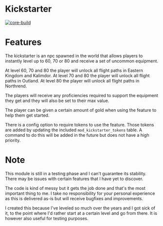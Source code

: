 # Kickstarter
[![core-build](https://github.com/tkn963/mod-kickstarter/workflows/core-build/badge.svg?branch=master&event=push)](https://github.com/tkn963/mod-kickstarter/actions?query=workflow%3Acore-build+branch%3Amaster+event%3Apush)

# Features
The kickstarter is an npc spawned in the world that allows players to instantly level up to 60, 70 or 80 and receive a set of uncommon equipment.

At level 60, 70 and 80 the player will unlock all flight paths in Eastern Kingdom and Kalimdor. At level 70 and 80 the player will unlock all flight paths in Outland. At level 80 the player will unlock all flight paths in Northrend.

The players will receive any proficiencies required to support the equipment they get and they will also be set to their max value.

The player can be given a certain amount of gold when using the feature to help them get started.

There is a config option to require tokens to use the feature. Those tokens are added by updating the included `mod_kickstarter_tokens` table. A command to do this will be added in the future but does not have a high priority.

# Note
This module is still in a testing phase and I can't guarantee its stability. There may be issues with certain features that I have yet to discover.

The code is kind of messy but it gets the job done and that's the most important thing to me. I take no responsibility for your personal experience as this is delivered as-is but will receive bugfixes and improvements.

I created this because I've leveled so much over the years and I got sick of it, to the point where I'd rather start at a certain level and go from there. It is however also useful for testing purposes.
